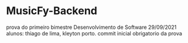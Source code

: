 # MusicFy-Backend
prova do primeiro bimestre Desenvolvimento de Software 29/09/2021    alunos: thiago de lima, kleyton porto.
commit inicial obrigatorio da prova
